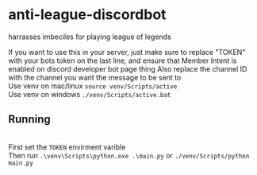 # anti-league-discordbot
harrasses imbeciles for playing league of legends

If you want to use this in your server, just make sure to replace 
"TOKEN" with your bots token on the last line, and ensure that
Member Intent is enabled on discord developer bot page thing
Also replace the channel ID with the channel you want the message to be sent to
<br>
Use venv on mac/linux
<code>source venv/Scripts/active</code>
<br>
Use venv on windows 
<code>./venv/Scripts/active.bat</code>
<h2>Running</h2>
<br>
First set the <code>TOKEN</code> envirment varible
<br>
Then run <code>.\venv\Scripts\python.exe .\main.py</code> or <code>./venv/Scripts/python main.py</code>